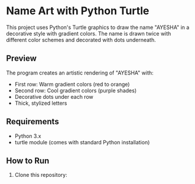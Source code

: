 # Name Art with Python Turtle

This project uses Python's Turtle graphics to draw the name "AYESHA" in a decorative style with gradient colors. The name is drawn twice with different color schemes and decorated with dots underneath.

## Preview
The program creates an artistic rendering of "AYESHA" with:
- First row: Warm gradient colors (red to orange)
- Second row: Cool gradient colors (purple shades)
- Decorative dots under each row
- Thick, stylized letters

## Requirements
- Python 3.x
- turtle module (comes with standard Python installation)

## How to Run
1. Clone this repository: 